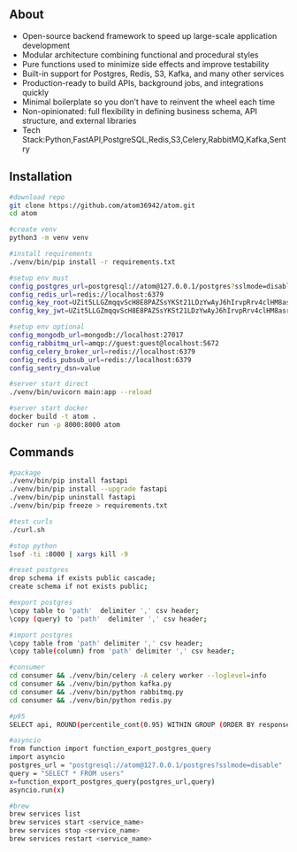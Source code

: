 ## About
- Open-source backend framework to speed up large-scale application development  
- Modular architecture combining functional and procedural styles  
- Pure functions used to minimize side effects and improve testability  
- Built-in support for Postgres, Redis, S3, Kafka, and many other services  
- Production-ready to build APIs, background jobs, and integrations quickly  
- Minimal boilerplate so you don’t have to reinvent the wheel each time  
- Non-opinionated: full flexibility in defining business schema, API structure, and external libraries
- Tech Stack:Python,FastAPI,PostgreSQL,Redis,S3,Celery,RabbitMQ,Kafka,Sentry





## Installation
```bash
#download repo
git clone https://github.com/atom36942/atom.git
cd atom

#create venv
python3 -m venv venv

#install requirements
./venv/bin/pip install -r requirements.txt

#setup env must
config_postgres_url=postgresql://atom@127.0.0.1/postgres?sslmode=disable
config_redis_url=redis://localhost:6379
config_key_root=UZit5LLGZmqqvScH8E8PAZSsYKSt21LDzYwAyJ6hIrvpRrv4clHM8asr6gATOgPB
config_key_jwt=UZit5LLGZmqqvScH8E8PAZSsYKSt21LDzYwAyJ6hIrvpRrv4clHM8asr6gATOgPB

#setup env optional
config_mongodb_url=mongodb://localhost:27017
config_rabbitmq_url=amqp://guest:guest@localhost:5672
config_celery_broker_url=redis://localhost:6379
config_redis_pubsub_url=redis://localhost:6379
config_sentry_dsn=value

#server start direct
./venv/bin/uvicorn main:app --reload

#server start docker
docker build -t atom .
docker run -p 8000:8000 atom
```






## Commands
```bash
#package
./venv/bin/pip install fastapi
./venv/bin/pip install --upgrade fastapi
./venv/bin/pip uninstall fastapi
./venv/bin/pip freeze > requirements.txt

#test curls
./curl.sh

#stop python
lsof -ti :8000 | xargs kill -9

#reset postgres                    
drop schema if exists public cascade;
create schema if not exists public;

#export postgres
\copy table to 'path'  delimiter ',' csv header;
\copy (query) to 'path'  delimiter ',' csv header;

#import postgres       
\copy table from 'path' delimiter ',' csv header;
\copy table(column) from 'path' delimiter ',' csv header;

#consumer
cd consumer && ./venv/bin/celery -A celery worker --loglevel=info
cd consumer && ./venv/bin/python kafka.py
cd consumer && ./venv/bin/python rabbitmq.py
cd consumer && ./venv/bin/python redis.py

#p95
SELECT api, ROUND(percentile_cont(0.95) WITHIN GROUP (ORDER BY response_time_ms)::numeric, 2) AS p95_response_time FROM log_api WHERE created_at >= CURRENT_DATE - INTERVAL '7 days' GROUP BY api ORDER BY p95_response_time DESC;

#asyncio
from function import function_export_postgres_query
import asyncio
postgres_url = "postgresql://atom@127.0.0.1/postgres?sslmode=disable"
query = "SELECT * FROM users"
x=function_export_postgres_query(postgres_url,query)
asyncio.run(x)

#brew
brew services list
brew services start <service_name>
brew services stop <service_name>
brew services restart <service_name>
```




















































